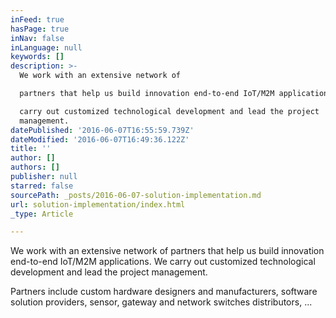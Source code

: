 ```yaml
---
inFeed: true
hasPage: true
inNav: false
inLanguage: null
keywords: []
description: >-
  We work with an extensive network of

  partners that help us build innovation end-to-end IoT/M2M applications. We

  carry out customized technological development and lead the project
  management.
datePublished: '2016-06-07T16:55:59.739Z'
dateModified: '2016-06-07T16:49:36.122Z'
title: ''
author: []
authors: []
publisher: null
starred: false
sourcePath: _posts/2016-06-07-solution-implementation.md
url: solution-implementation/index.html
_type: Article

---
```

We work with an extensive network of
partners that help us build innovation end-to-end IoT/M2M applications. We
carry out customized technological development and lead the project management.

Partners include custom hardware designers
and manufacturers, software solution providers, sensor, gateway and network switches
distributors, ...